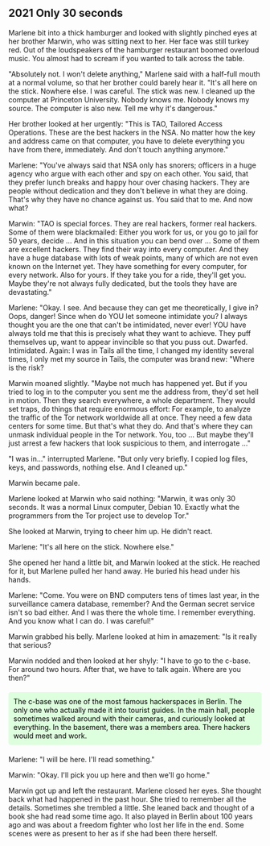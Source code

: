 ## **2021** Only 30 seconds

Marlene bit into a thick hamburger and looked with slightly pinched eyes at her brother Marwin, who was sitting next to her. Her face was still turkey red. Out of the loudspeakers of the hamburger restaurant boomed overloud music. You almost had to scream if you wanted to talk across the table.

"Absolutely not. I won't delete anything," Marlene said with a half-full mouth at a normal volume, so that her brother could barely hear it. "It's all here on the stick. Nowhere else. I was careful. The stick was new. I cleaned up the computer at Princeton University. Nobody knows me. Nobody knows my source. The computer is also new. Tell me why it's dangerous."

Her brother looked at her urgently: "This is TAO, Tailored Access Operations.
These are the best hackers in the NSA.
No matter how the key and address came on that computer, you have to delete everything you have from there, immediately. And don't touch anything anymore."

Marlene: "You've always said that NSA only has snorers; officers in a huge agency who argue with each other and spy on each other.
You said, that they prefer lunch breaks and happy hour over chasing hackers.
They are people without dedication and they don't believe in what they are doing.
That's why they have no chance against us.
You said that to me. And now what?

Marwin: "TAO is special forces.
They are real hackers, former real hackers.
Some of them were blackmailed:
Either you work for us, or you go to jail for 50 years, decide ...
And in this situation you can bend over ...
Some of them are excellent hackers.
They find their way into every computer.
And they have a huge database with lots of weak points, many of which are not even known on the Internet yet.
They have something for every computer, for every network.
Also for yours.
If they take you for a ride, they'll get you.
Maybe they're not always fully dedicated, but the tools they have are devastating."

Marlene: "Okay.
I see.
And because they can get me theoretically, I give in?
Oops, danger!
Since when do YOU let someone intimidate you?
I always thought you are the one that can't be intimidated, never ever!
YOU have always told me that this is precisely what they want to achieve.
They puff themselves up, want to appear invincible so that you puss out.
Dwarfed.
Intimidated.
Again: I was in Tails all the time, I changed my identity several times, I only met my source in Tails, the computer was brand new: "Where is the risk?

Marwin moaned slightly.
"Maybe not much has happened yet.
But if you tried to log in to the computer you sent me the address from, they'd set hell in motion.
Then they search everywhere, a whole department.
They would set traps, do things that require enormous effort:
For example, to analyze the traffic of the Tor network worldwide all at once.
They need a few data centers for some time.
But that's what they do.
And that's where they can unmask individual people in the Tor network.
You, too ...
But maybe they'll just arrest a few hackers that look suspicious to them, and interrogate ..."

"I was in..." interrupted Marlene.
"But only very briefly.
I copied log files, keys, and passwords, nothing else.
And I cleaned up."

Marwin became pale.

Marlene looked at Marwin who said nothing:
"Marwin, it was only 30 seconds.
It was a normal Linux computer, Debian 10.
Exactly what the programmers from the Tor project use to develop Tor."

She looked at Marwin, trying to cheer him up.
He didn't react.

Marlene: "It's all here on the stick. Nowhere else."

She opened her hand a little bit, and Marwin looked at the stick.
He reached for it, but Marlene pulled her hand away.
He buried his head under his hands.

Marlene: "Come.
You were on BND computers tens of times last year, in the surveillance camera database, remember?
And the German secret service isn't so bad either.
And I was there the whole time.
I remember everything.
And you know what I can do.
I was careful!"

Marwin grabbed his belly.
Marlene looked at him in amazement: "Is it really that serious?

Marwin nodded and then looked at her shyly:
"I have to go to the c-base.
For around two hours.
After that, we have to talk again.
Where are you then?"

<div style="background-color: #dfd; color: black; padding: 10px; margin: 20px 0; border-radius: 5px;">
The c-base was one of the most famous hackerspaces in Berlin.
The only one who actually made it into tourist guides.
In the main hall, people sometimes walked around with their cameras, and curiously looked at everything.
In the basement, there was a members area.
There hackers would meet and work.
</div>

Marlene: "I will be here. I'll read something."

Marwin: "Okay. I'll pick you up here and then we'll go home."

Marwin got up and left the restaurant.
Marlene closed her eyes.
She thought back what had happened in the past hour.
She tried to remember all the details.
Sometimes she trembled a little.
She leaned back and thought of a book she had read some time ago.
It also played in Berlin about 100 years ago and was about a freedom fighter who lost her life in the end.
Some scenes were as present to her as if she had been there herself.
